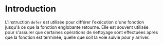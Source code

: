 # Introduction

L'instruction `defer` est utilisée pour différer l'exécution d'une fonction jusqu'à ce que la fonction englobante retourne. Elle est souvent utilisée pour s'assurer que certaines opérations de nettoyage sont effectuées après que la fonction est terminée, quelle que soit la voie suivie pour y arriver.
